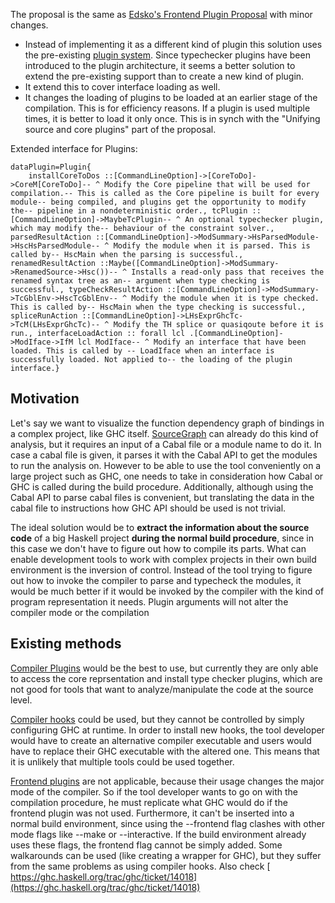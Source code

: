 
The proposal is the same as [ Edsko's Frontend Plugin Proposal](FrontendPluginsProposal) with minor changes.

- Instead of implementing it as a different kind of plugin this solution uses the pre-existing [ plugin system](https://downloads.haskell.org/~ghc/latest/docs/html/users_guide/extending_ghc.html#compiler-plugins). Since typechecker plugins have been introduced to the plugin architecture, it seems a better solution to extend the pre-existing support than to create a new kind of plugin.
- It extend this to cover interface loading as well.
- It changes the loading of plugins to be loaded at an earlier stage of the compilation. This is for efficiency reasons. If a plugin is used multiple times, it is better to load it only once. This is in synch with the "Unifying source and core plugins" part of the proposal.


Extended interface for Plugins:

```
dataPlugin=Plugin{
    installCoreToDos ::[CommandLineOption]->[CoreToDo]->CoreM[CoreToDo]-- ^ Modify the Core pipeline that will be used for compilation.-- This is called as the Core pipeline is built for every module-- being compiled, and plugins get the opportunity to modify the-- pipeline in a nondeterministic order., tcPlugin ::[CommandLineOption]->MaybeTcPlugin-- ^ An optional typechecker plugin, which may modify the-- behaviour of the constraint solver., parsedResultAction ::[CommandLineOption]->ModSummary->HsParsedModule->HscHsParsedModule-- ^ Modify the module when it is parsed. This is called by-- HscMain when the parsing is successful., renamedResultAction ::Maybe([CommandLineOption]->ModSummary->RenamedSource->Hsc())-- ^ Installs a read-only pass that receives the renamed syntax tree as an-- argument when type checking is successful., typeCheckResultAction ::[CommandLineOption]->ModSummary->TcGblEnv->HscTcGblEnv-- ^ Modify the module when it is type checked. This is called by-- HscMain when the type checking is successful., spliceRunAction ::[CommandLineOption]->LHsExprGhcTc->TcM(LHsExprGhcTc)-- ^ Modify the TH splice or quasiqoute before it is run., interfaceLoadAction :: forall lcl .[CommandLineOption]->ModIface->IfM lcl ModIface-- ^ Modify an interface that have been loaded. This is called by -- LoadIface when an interface is successfully loaded. Not applied to-- the loading of the plugin interface.}
```

## Motivation


Let's say we want to visualize the function dependency graph of bindings in a complex project, like GHC itself. [ SourceGraph](http://hackage.haskell.org/package/SourceGraph) can already do this kind of analysis, but it requires an input of a Cabal file or a module name to do it. In case a cabal file is given, it parses it with the Cabal API to get the modules to run the analysis on. However to be able to use the tool conveniently on a large project such as GHC, one needs to take in consideration how Cabal or GHC is called during the build procedure. Additionally, although using the Cabal API to parse cabal files is convenient, but translating the data in the cabal file to instructions how GHC API should be used is not trivial.


The ideal solution would be to **extract the information about the source code** of a big Haskell project **during the normal build procedure**, since in this case we don't have to figure out how to compile its parts. What can enable development tools to work with complex projects in their own build environment is the inversion of control. Instead of the tool trying to figure out how to invoke the compiler to parse and typecheck the modules, it would be much better if it would be invoked by the compiler with the kind of program representation it needs. Plugin arguments will not alter the compiler mode or the compilation 

## Existing methods

[ Compiler Plugins](https://downloads.haskell.org/~ghc/latest/docs/html/users_guide/extending_ghc.html#compiler-plugins) would be the best to use, but currently they are only able to access the core reprsentation and install type checker plugins, which are not good for tools that want to analyze/manipulate the code at the source level.

[ Compiler hooks](Ghc/Hooks) could be used, but they cannot be controlled by simply configuring GHC at runtime. In order to install new hooks, the tool developer would have to create an alternative compiler executable and users would have to replace their GHC executable with the altered one. This means that it is unlikely that multiple tools could be used together.

[ Frontend plugins](https://downloads.haskell.org/~ghc/master/users-guide/extending_ghc.html#frontend-plugins) are not applicable, because their usage changes the major mode of the compiler. So if the tool developer wants to go on with the compilation procedure, he must replicate what GHC would do if the frontend plugin was not used. Furthermore, it can't be inserted into a normal build environment, since using the --frontend flag clashes with other mode flags like --make or --interactive. If the build environment already uses these flags, the frontend flag cannot be simply added. Some walkarounds can be used (like creating a wrapper for GHC), but they suffer from the same problems as using compiler hooks. Also check [ https://ghc.haskell.org/trac/ghc/ticket/14018](https://ghc.haskell.org/trac/ghc/ticket/14018)